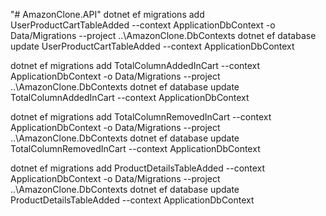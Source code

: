 "# AmazonClone.API" 
dotnet ef migrations add UserProductCartTableAdded --context ApplicationDbContext -o Data/Migrations --project ..\AmazonClone.DbContexts
dotnet ef database update UserProductCartTableAdded  --context ApplicationDbContext

dotnet ef migrations add TotalColumnAddedInCart --context ApplicationDbContext -o Data/Migrations --project ..\AmazonClone.DbContexts
dotnet ef database update TotalColumnAddedInCart --context ApplicationDbContext

dotnet ef migrations add TotalColumnRemovedInCart --context ApplicationDbContext -o Data/Migrations --project ..\AmazonClone.DbContexts
dotnet ef database update TotalColumnRemovedInCart --context ApplicationDbContext

dotnet ef migrations add ProductDetailsTableAdded --context ApplicationDbContext -o Data/Migrations --project ..\AmazonClone.DbContexts
dotnet ef database update ProductDetailsTableAdded --context ApplicationDbContext










